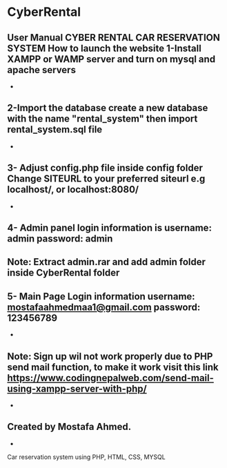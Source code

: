 # CyberRental
User Manual
CYBER RENTAL 
CAR RESERVATION SYSTEM
How to launch the website
1-Install XAMPP or WAMP server and turn on mysql and apache servers
-
-
2-Import the database 
create a new database with the name "rental_system"
then import rental_system.sql file
-
-
3- Adjust config.php file inside config folder
Change SITEURL to your preferred siteurl e.g localhost/, or localhost:8080/
-
-
4- Admin panel login information is
username: admin
password: admin
-
Note: Extract admin.rar and add admin folder inside CyberRental folder
-
5- Main Page Login information 
username: mostafaahmedmaa1@gmail.com 
password: 123456789
-
-
Note: Sign up wil not work properly due to PHP send mail function, to make it work visit this link https://www.codingnepalweb.com/send-mail-using-xampp-server-with-php/
-
-
Created by Mostafa Ahmed.
-
-
Car reservation system using PHP, HTML, CSS, MYSQL 
